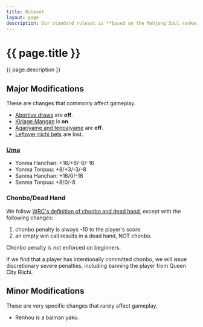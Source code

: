 ```yaml
---
title: Ruleset
layout: page
description: Our standard ruleset is **based on the Mahjong Soul ranked ruleset**, with modifications for fairness and in-person gameplay.
---
```


# {{ page.title }}

{{ page.description }}

## Major Modifications
These are changes that commonly affect gameplay.
- [Abortive draws](https://riichi.wiki/Tochuu_ryuukyoku) are **off**.
- [Kiriage Mangan](https://riichi.wiki/Scoring_table#Kiriage_mangan) is **on**.
- [Agariyame and tenpaiyame](https://en.wikipedia.org/wiki/Japanese_mahjong#Runaway_victory) are **off**.
- [Leftover riichi bets](https://riichi.wiki/Scoring_variations#End_game_riichibou) are lost.

### [Uma](https://riichi.wiki/Oka_and_uma)
  - Yonma Hanchan: +16/+6/-6/-16
  - Yonma Tonpuu: +8/+3/-3/-8
  - Sanma Hanchan: +16/0/-16
  - Sanma Tonpuu: +8/0/-8

### Chonbo/Dead Hand

We follow [WRC's definition of chonbo and dead hand](https://www.worldriichi.org/wrc-rules), except with the following changes:
1. chonbo penalty is always -10 to the player's score.
2. an empty win call results in a dead hand, NOT chonbo.

Chonbo penalty is not enforced on beginners.

If we find that a player has intentionally committed chonbo, we will issue discretionary severe penalties, including banning the player from Queen City Riichi.

## Minor Modifications
These are very specific changes that rarely affect gameplay.

- Renhou is a baiman yaku.

